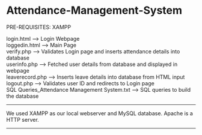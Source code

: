 # Attendance-Management-System

PRE-REQUISITES:
XAMPP
  
  login.html --> Login Webpage                                                                                                                                                     
  loggedin.html --> Main Page                                                                                                                                                       
  verify.php --> Validates Login page and inserts attendance details into database                                                                                                 
  userinfo.php --> Fetched user details from database and displayed in webpage                                                                                                     
  leaverecord.php --> Inserts leave details into database from HTML input                                                                                                           
  logout.php --> Validates user ID and redirects to Login page                                                                                                                     
  SQL Queries_Attendance Management System.txt --> SQL queries to build the database                                                                                                                                                                                                                                                                                                                            

***************************************************************************************************************************************

We used XAMPP as our local webserver and MySQL database.
Apache is a HTTP server.

****************************************************************************************************************************************







